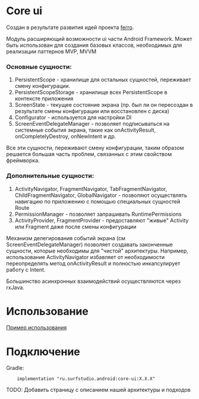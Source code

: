 # Core ui
Cоздан в результате развития идей проекта [ferro](https://github.com/MaksTuev/ferro).

Модуль расширяющий возможности ui части Android Framework.
Может быть использован для создания базовых классов, необходимых для реализации паттернов MVP, MVVM

### Основные сущности:

1. PersistentScope - хранилище для остальных сущностей,
   переживает смену конфигурации.
2. PersistentScopeStorage - хранилище всех PersistentScope в контексте приложения
3. ScreenState - текущее состояние экрана (пр. был ли он пересоздан в результате смены конфигурации или восстановлен с диска)
4. Configurator - используется для настройки DI
5. ScreenEventDelegateManager - позволяет подписываться на системные события экрана, такие как onActivityResult, onCompletelyDestroy, onNewIntent и др.

Все эти сущности, переживают смену конфигурации, таким образом решается большая часть проблем, связанных с этим свойством фреймворка. 

### Дополнительные сущности:

1. ActivityNavigator, FragmentNavigator, TabFragmentNavigator, ChildFragmentNavigator,
 GlobalNavigator - позволяют осуществлять навигацию по приложению c помощью специальных сущностей Route
1. PermissionManager - позволяет запрашивать RuntimePermissions
1. ActivityProvider, FragmentProvider - предоставляют "живые" Activity или Fragment даже после смены конфигурации

Механизм делегирования событий экрана (см ScreenEventDelegateManager) позволяет создавать законченные сущности, которые необходимы для "чистой" архитектуры. Например, использование ActivityNavigator избавляет от необходимости переопределять метод onActivityResult и полностью инкапсулирует работу с Intent.

Большинство асинхронных взаимодействий осуществляются через rxJava. 

# Использование
[Пример использования](../core-ui-sample)

# Подключение
Gradle:
```
    implementation "ru.surfstudio.android:core-ui:X.X.X"
```

TODO: Добавить страницу с описанием нашей архитектуры и подходов